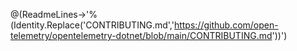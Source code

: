 @(ReadmeLines->'%(Identity.Replace('CONTRIBUTING.md','https://github.com/open-telemetry/opentelemetry-dotnet/blob/main/CONTRIBUTING.md'))')
